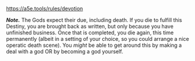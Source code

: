 https://a5e.tools/rules/devotion

***Note.*** The Gods expect their due, including death. If you die to fulfill this Destiny, you are brought back as written, but only because you have unfinished business. Once that is completed, you die again, this time permanently (albeit in a setting of your choice, so you could arrange a nice operatic death scene). You *might* be able to get around this by making a deal with a god OR by becoming a god yourself. 